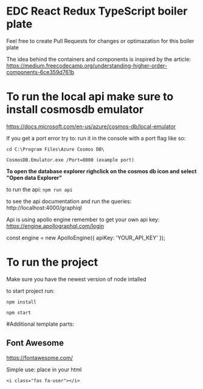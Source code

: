 # EDC React Redux TypeScript boiler plate
Feel free to create Pull Requests for changes or optimazation for this boiler plate 

The idea behind the containers and components is inspired by the article: https://medium.freecodecamp.org/understanding-higher-order-components-6ce359d761b

# To run the local api make sure to install cosmosdb emulator
https://docs.microsoft.com/en-us/azure/cosmos-db/local-emulator

If you get a port error try to:
run it in the console with a port flag like so:

`cd C:\Program Files\Azure Cosmos DB\`

`CosmosDB.Emulator.exe /Port=8000 (example port)`

**To open the database explorer righclick on the cosmos db icon and select "Open data Explorer"**

to run the api: 
`npm run api`

to see the api documentation and run the queries:
http://localhost:4000/graphiql

Api is using apollo engine remember to get your own api key:
https://engine.apollographql.com/login

const engine = new ApolloEngine({
  apiKey: 'YOUR_API_KEY'
});

# To run the project
Make sure you have the newest version of node intalled

to start project run: 

`npm install`

`npm start`


#Additional template parts: 

## Font Awesome
https://fontawesome.com/

Simple use:
place in your html 

`<i class="fas fa-user"></i>`







